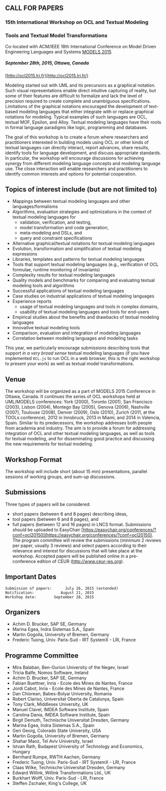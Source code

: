 ##                     CALL FOR PAPERS
###     15th International Workshop on OCL and Textual Modeling
###           Tools and Textual Model Transformations

Co-located with ACM/IEEE 18th International Conference on
Model Driven Engineering Languages and Systems [MODELS 2015](http://cruise.eecs.uottawa.ca/models2015/)
#####        September 28th, 2015, Ottawa, Canada
[http://ocl2015.lri.fr](http://ocl2015.lri.fr/)

Modeling started out with UML and its precursors as a graphical
notation. Such visual representations enable direct intuitive
capturing of reality, but some of their features are difficult to
formalize and lack the level of precision required to create complete
and unambiguous specifications. Limitations of the graphical notations
encouraged the development of text-based modeling languages that
either integrate with or replace graphical notations for
modeling. Typical examples of such languages are OCL, textual MOF,
Epsilon, and Alloy. Textual modeling languages have their roots in
formal language paradigms like logic, programming and databases.

The goal of this workshop is to create a forum where researchers and
practitioners interested in building models using OCL or other kinds
of textual languages can directly interact, report advances, share
results, identify tools for language development, and discuss
appropriate standards. In particular, the workshop will encourage
discussions for achieving synergy from different modeling language
concepts and modeling language use. The close interaction will enable
researchers and practitioners to identify common interests and options
for potential cooperation.

## Topics of interest include (but are not limited to)

* Mappings between textual modeling languages and other languages/formalisms
* Algorithms, evaluation strategies and optimizations in the context
  of textual modeling languages for
  - validation, verification, and testing,
  - model transformation and code generation,
  - meta-modeling and DSLs, and
  - query and constraint specifications
* Alternative graphical/textual notations for textual modeling languages
* Evolution, transformation and simplification of textual modeling
  expressions
* Libraries, templates and patterns for textual modeling languages
* Tools that support textual modeling languages (e.g., verification of
  OCL formulae, runtime monitoring of invariants)
* Complexity results for textual modeling languages
* Quality models and benchmarks for comparing and evaluating
  textual modeling tools and algorithms
* Successful applications of textual modeling languages
* Case studies on industrial applications of textual modeling languages
* Experience reports
  - usage of textual modeling languages and tools in complex domains,
  - usability of textual modeling languages and tools for end-users
* Empirical studies about the benefits and drawbacks of textual modeling
  languages
* Innovative textual modeling tools
* Comparison, evaluation and integration of modeling languages
* Correlation between modeling languages and modeling tasks

This year, we particularly encourage submissions describing tools that
support *in a very broad sense* textual modeling languages (if you
have implemented `OCL.js` to run OCL in a web browser, this is the right
workshop to present your work) as well as textual model
transformations.

## Venue

The workshop will be organized as a part of MODELS 2015 Conference in
Ottawa, Canada. It continues the series of OCL workshops held at
UML/MODELS conferences: York (2000), Toronto (2001), San Francisco
(2003), Lisbon (2004), Montego Bay (2005), Genova (2006), Nashville
(2007), Toulouse (2008), Denver (2009), Oslo (2010), Zurich (2011, at
the TOOLs conference), 2012 in Innsbruck, 2013 in Miami, and 2014 in
Valencia, Spain. Similar to its predecessors, the workshop addresses
both people from academia and industry. The aim is to provide a forum
for addressing integration of OCL and other textual modeling
languages, as well as tools for textual modeling, and for
disseminating good practice and discussing the new requirements for
textual modeling.

## Workshop Format

The workshop will include short (about 15 min) presentations, parallel
sessions of working groups, and sum-up discussions.

## Submissions

Three types of papers will be considered:

* short papers (between 6 and 8 pages) describing ideas,
* tool papers (between 6 and 8 pages), and
* full papers (between 12 and 16 pages)
in LNCS format. Submissions should be uploaded to EasyChair
[https://easychair.org/conferences/?conf=ocl20150](https://easychair.org/conferences/?conf=ocl20150).  The
program committee will review the submissions (minimum 2 reviews per
paper, usually 3 reviews) and select papers according to their
relevance and interest for discussions that will take place at the
workshop. Accepted papers will be published online in a
pre-conference edition of CEUR (http://www.ceur-ws.org).

## Important Dates

```
Submission of papers:      July 26, 2015 (extended)
Notification:            August 21, 2015
Workshop date:        September 28, 2015
```

## Organizers

* Achim D. Brucker, SAP SE, Germany
* Marina Egea, Indra Sistemas S.A., Spain
* Martin Gogolla, University of Bremen, Germany
* Frederic Tuong, Univ. Paris-Sud - IRT SystemX - LRI, France

## Programme Committee

* Mira Balaban, Ben-Gurion University of the Negev, Israel
* Tricia Balfe, Nomos Software, Ireland
* Achim D. Brucker, SAP SE, Germany
* Fabian Buettner, Inria - Ecole des Mines de Nantes, France
* Jordi Cabot, Inria - Ecole des Mines de Nantes, France
* Dan Chiorean, Babes-Bolyai University, Romania
* Robert Clariso, Universitat Oberta de Catalunya, Spain
* Tony Clark, Middlesex University, UK
* Manuel Clavel, IMDEA Software Institute, Spain
* Carolina Dania, IMDEA Software Institute, Spain
* Birgit Demuth, Technische Universitat Dresden, Germany
* Marina Egea, Indra Sistemas S.A., Spain
* Geri Georg, Colorado State University, USA
* Martin Gogolla, University of Bremen, Germany
* Shahar Maoz, Tel Aviv University, Israel
* Istvan Rath, Budapest University of Technology and Economics, Hungary
* Bernhard Rumpe, RWTH Aachen, Germany
* Frederic Tuong, Univ. Paris-Sud - IRT SystemX - LRI, France
* Claas Wilke, Technische Universitat Dresden, Germany
* Edward Willink, Willink Transformations Ltd., UK
* Burkhart Wolff, Univ. Paris-Sud - LRI, France
* Steffen Zschaler, King's College, UK
